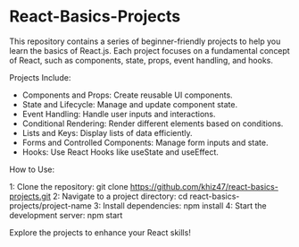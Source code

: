 # React-Basics-Projects
This repository contains a series of beginner-friendly projects to help you learn the basics of React.js. Each project focuses on a fundamental concept of React, such as components, state, props, event handling, and hooks.

Projects Include:

  - Components and Props: Create reusable UI components.
  - State and Lifecycle: Manage and update component state.
  - Event Handling: Handle user inputs and interactions.
  - Conditional Rendering: Render different elements based on conditions.
  - Lists and Keys: Display lists of data efficiently.
  - Forms and Controlled Components: Manage form inputs and state.
  - Hooks: Use React Hooks like useState and useEffect.

How to Use:

  1: Clone the repository: git clone https://github.com/khiz47/react-basics-projects.git
  2: Navigate to a project directory: cd react-basics-projects/project-name
  3: Install dependencies: npm install
  4: Start the development server: npm start

Explore the projects to enhance your React skills!
